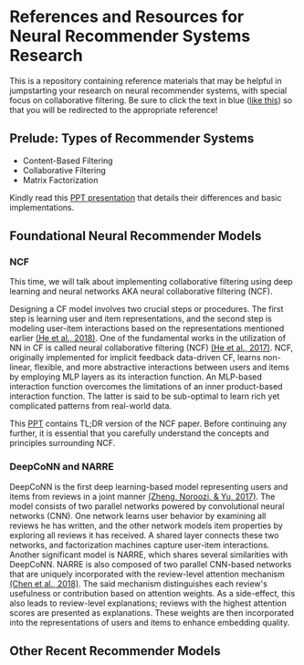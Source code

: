 # References and Resources for Neural Recommender Systems Research
This is a repository containing reference materials that may be helpful in jumpstarting your research on neural recommender systems, with special focus on collaborative filtering. Be sure to click the text in blue ([like this](#)) so that you will be redirected to the appropriate reference!

## Prelude: Types of Recommender Systems
* Content-Based Filtering 
* Collaborative Filtering
* Matrix Factorization

Kindly read this [PPT presentation](https://docs.google.com/presentation/d/12ZJ8eOqyEqvooXTdgwEW13sK2wpKmVLIEMhZ9wRrd0I/edit?usp=sharing) that details their differences and basic implementations.

## Foundational Neural Recommender Models
### NCF
This time, we will talk about implementing collaborative filtering using deep learning and neural networks AKA neural collaborative filtering (NCF).

Designing a CF model involves two crucial steps or procedures. The first step is learning user and item representations, and the second step is modeling user-item interactions based on the representations mentioned earlier [(He et al., 2018)](https://arxiv.org/pdf/1808.03912.pdf). One of the fundamental works in the utilization of NN in CF is called neural collaborative filtering (NCF) [(He et al., 2017)](https://dl.acm.org/doi/pdf/10.1145/3038912.3052569?casa_token=PCPE6Y-KhqkAAAAA:8Zf5UV5HKgeUrlBqwitykc8WHpu_0eKVOO8lnNLhun8aON_TvLoQbvIqUFdHOAenjeEwsr57wt6Q7A). NCF, originally implemented for implicit feedback data-driven CF, learns non-linear, flexible, and more abstractive interactions between users and items by employing MLP layers as its interaction function. An MLP-based interaction function overcomes the limitations of an inner product-based interaction function. The latter is said to be sub-optimal to learn rich yet complicated patterns from real-world data.

This [PPT](https://docs.google.com/presentation/d/1qekyFWgY1jtF4fYHePFVYBYwey7dxz4WtPK4GC8KvM8/edit?usp=sharing) contains TL;DR version of the NCF paper. Before continuing any further, it is essential that you carefully understand the concepts and principles surrounding NCF.

### DeepCoNN and NARRE
DeepCoNN is the first deep learning-based model representing users and items from reviews in a joint manner [(Zheng, Noroozi, & Yu, 2017)](https://dl.acm.org/doi/pdf/10.1145/3018661.3018665). The model consists of two parallel networks powered by convolutional neural networks (CNN). One network learns user behavior by examining all reviews he has written, and the other network models item properties by exploring all reviews it has received. A shared layer connects these two networks, and factorization machines capture user-item interactions. Another significant model is NARRE, which shares several similarities with DeepCoNN. NARRE is also composed of two parallel CNN-based networks that are uniquely incorporated with the review-level attention mechanism [(Chen et al., 2018)](https://dl.acm.org/doi/pdf/10.1145/3178876.3186070?casa_token=HgeF0UM2TLsAAAAA:D7yvWV5BxKzkwi3UWdXjfd2IPTa7LdFAU_A801OUe0CbKbULR2iHW5qxRGlGSPZ97NmpgoOAE8uqlg). The said mechanism distinguishes each review's usefulness or contribution based on attention weights. As a side-effect, this also leads to review-level explanations; reviews with the highest attention scores are presented as explanations. These weights are then incorporated into the representations of users and items to enhance embedding quality.

## Other Recent Recommender Models
